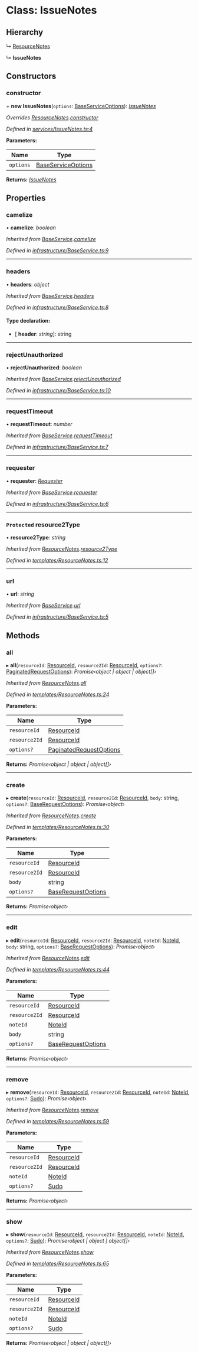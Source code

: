 # Class: IssueNotes

## Hierarchy

  ↳ [ResourceNotes](_templates_resourcenotes_.resourcenotes.md)

  ↳ **IssueNotes**

## Constructors

###  constructor

\+ **new IssueNotes**(`options`: [BaseServiceOptions](../interfaces/_infrastructure_index_.baseserviceoptions.md)): *[IssueNotes](_services_issuenotes_.issuenotes.md)*

*Overrides [ResourceNotes](_templates_resourcenotes_.resourcenotes.md).[constructor](_templates_resourcenotes_.resourcenotes.md#constructor)*

*Defined in [services/IssueNotes.ts:4](https://github.com/arsdehnel/node-gitlab/blob/c2ee9bb/src/services/IssueNotes.ts#L4)*

**Parameters:**

Name | Type |
------ | ------ |
`options` | [BaseServiceOptions](../interfaces/_infrastructure_index_.baseserviceoptions.md) |

**Returns:** *[IssueNotes](_services_issuenotes_.issuenotes.md)*

## Properties

###  camelize

• **camelize**: *boolean*

*Inherited from [BaseService](_infrastructure_baseservice_.baseservice.md).[camelize](_infrastructure_baseservice_.baseservice.md#camelize)*

*Defined in [infrastructure/BaseService.ts:9](https://github.com/arsdehnel/node-gitlab/blob/c2ee9bb/src/infrastructure/BaseService.ts#L9)*

___

###  headers

• **headers**: *object*

*Inherited from [BaseService](_infrastructure_baseservice_.baseservice.md).[headers](_infrastructure_baseservice_.baseservice.md#headers)*

*Defined in [infrastructure/BaseService.ts:8](https://github.com/arsdehnel/node-gitlab/blob/c2ee9bb/src/infrastructure/BaseService.ts#L8)*

#### Type declaration:

* \[ **header**: *string*\]: string

___

###  rejectUnauthorized

• **rejectUnauthorized**: *boolean*

*Inherited from [BaseService](_infrastructure_baseservice_.baseservice.md).[rejectUnauthorized](_infrastructure_baseservice_.baseservice.md#rejectunauthorized)*

*Defined in [infrastructure/BaseService.ts:10](https://github.com/arsdehnel/node-gitlab/blob/c2ee9bb/src/infrastructure/BaseService.ts#L10)*

___

###  requestTimeout

• **requestTimeout**: *number*

*Inherited from [BaseService](_infrastructure_baseservice_.baseservice.md).[requestTimeout](_infrastructure_baseservice_.baseservice.md#requesttimeout)*

*Defined in [infrastructure/BaseService.ts:7](https://github.com/arsdehnel/node-gitlab/blob/c2ee9bb/src/infrastructure/BaseService.ts#L7)*

___

###  requester

• **requester**: *[Requester](../interfaces/_infrastructure_index_.requester.md)*

*Inherited from [BaseService](_infrastructure_baseservice_.baseservice.md).[requester](_infrastructure_baseservice_.baseservice.md#requester)*

*Defined in [infrastructure/BaseService.ts:6](https://github.com/arsdehnel/node-gitlab/blob/c2ee9bb/src/infrastructure/BaseService.ts#L6)*

___

### `Protected` resource2Type

• **resource2Type**: *string*

*Inherited from [ResourceNotes](_templates_resourcenotes_.resourcenotes.md).[resource2Type](_templates_resourcenotes_.resourcenotes.md#protected-resource2type)*

*Defined in [templates/ResourceNotes.ts:12](https://github.com/arsdehnel/node-gitlab/blob/c2ee9bb/src/templates/ResourceNotes.ts#L12)*

___

###  url

• **url**: *string*

*Inherited from [BaseService](_infrastructure_baseservice_.baseservice.md).[url](_infrastructure_baseservice_.baseservice.md#url)*

*Defined in [infrastructure/BaseService.ts:5](https://github.com/arsdehnel/node-gitlab/blob/c2ee9bb/src/infrastructure/BaseService.ts#L5)*

## Methods

###  all

▸ **all**(`resourceId`: [ResourceId](../modules/_services_index_.md#resourceid), `resource2Id`: [ResourceId](../modules/_services_index_.md#resourceid), `options?`: [PaginatedRequestOptions](../interfaces/_infrastructure_index_.paginatedrequestoptions.md)): *Promise‹object | object | object[]›*

*Inherited from [ResourceNotes](_templates_resourcenotes_.resourcenotes.md).[all](_templates_resourcenotes_.resourcenotes.md#all)*

*Defined in [templates/ResourceNotes.ts:24](https://github.com/arsdehnel/node-gitlab/blob/c2ee9bb/src/templates/ResourceNotes.ts#L24)*

**Parameters:**

Name | Type |
------ | ------ |
`resourceId` | [ResourceId](../modules/_services_index_.md#resourceid) |
`resource2Id` | [ResourceId](../modules/_services_index_.md#resourceid) |
`options?` | [PaginatedRequestOptions](../interfaces/_infrastructure_index_.paginatedrequestoptions.md) |

**Returns:** *Promise‹object | object | object[]›*

___

###  create

▸ **create**(`resourceId`: [ResourceId](../modules/_services_index_.md#resourceid), `resource2Id`: [ResourceId](../modules/_services_index_.md#resourceid), `body`: string, `options?`: [BaseRequestOptions](../interfaces/_infrastructure_index_.baserequestoptions.md)): *Promise‹object›*

*Inherited from [ResourceNotes](_templates_resourcenotes_.resourcenotes.md).[create](_templates_resourcenotes_.resourcenotes.md#create)*

*Defined in [templates/ResourceNotes.ts:30](https://github.com/arsdehnel/node-gitlab/blob/c2ee9bb/src/templates/ResourceNotes.ts#L30)*

**Parameters:**

Name | Type |
------ | ------ |
`resourceId` | [ResourceId](../modules/_services_index_.md#resourceid) |
`resource2Id` | [ResourceId](../modules/_services_index_.md#resourceid) |
`body` | string |
`options?` | [BaseRequestOptions](../interfaces/_infrastructure_index_.baserequestoptions.md) |

**Returns:** *Promise‹object›*

___

###  edit

▸ **edit**(`resourceId`: [ResourceId](../modules/_services_index_.md#resourceid), `resource2Id`: [ResourceId](../modules/_services_index_.md#resourceid), `noteId`: [NoteId](../modules/_services_index_.md#noteid), `body`: string, `options?`: [BaseRequestOptions](../interfaces/_infrastructure_index_.baserequestoptions.md)): *Promise‹object›*

*Inherited from [ResourceNotes](_templates_resourcenotes_.resourcenotes.md).[edit](_templates_resourcenotes_.resourcenotes.md#edit)*

*Defined in [templates/ResourceNotes.ts:44](https://github.com/arsdehnel/node-gitlab/blob/c2ee9bb/src/templates/ResourceNotes.ts#L44)*

**Parameters:**

Name | Type |
------ | ------ |
`resourceId` | [ResourceId](../modules/_services_index_.md#resourceid) |
`resource2Id` | [ResourceId](../modules/_services_index_.md#resourceid) |
`noteId` | [NoteId](../modules/_services_index_.md#noteid) |
`body` | string |
`options?` | [BaseRequestOptions](../interfaces/_infrastructure_index_.baserequestoptions.md) |

**Returns:** *Promise‹object›*

___

###  remove

▸ **remove**(`resourceId`: [ResourceId](../modules/_services_index_.md#resourceid), `resource2Id`: [ResourceId](../modules/_services_index_.md#resourceid), `noteId`: [NoteId](../modules/_services_index_.md#noteid), `options?`: [Sudo](../interfaces/_infrastructure_index_.sudo.md)): *Promise‹object›*

*Inherited from [ResourceNotes](_templates_resourcenotes_.resourcenotes.md).[remove](_templates_resourcenotes_.resourcenotes.md#remove)*

*Defined in [templates/ResourceNotes.ts:59](https://github.com/arsdehnel/node-gitlab/blob/c2ee9bb/src/templates/ResourceNotes.ts#L59)*

**Parameters:**

Name | Type |
------ | ------ |
`resourceId` | [ResourceId](../modules/_services_index_.md#resourceid) |
`resource2Id` | [ResourceId](../modules/_services_index_.md#resourceid) |
`noteId` | [NoteId](../modules/_services_index_.md#noteid) |
`options?` | [Sudo](../interfaces/_infrastructure_index_.sudo.md) |

**Returns:** *Promise‹object›*

___

###  show

▸ **show**(`resourceId`: [ResourceId](../modules/_services_index_.md#resourceid), `resource2Id`: [ResourceId](../modules/_services_index_.md#resourceid), `noteId`: [NoteId](../modules/_services_index_.md#noteid), `options?`: [Sudo](../interfaces/_infrastructure_index_.sudo.md)): *Promise‹object | object | object[]›*

*Inherited from [ResourceNotes](_templates_resourcenotes_.resourcenotes.md).[show](_templates_resourcenotes_.resourcenotes.md#show)*

*Defined in [templates/ResourceNotes.ts:65](https://github.com/arsdehnel/node-gitlab/blob/c2ee9bb/src/templates/ResourceNotes.ts#L65)*

**Parameters:**

Name | Type |
------ | ------ |
`resourceId` | [ResourceId](../modules/_services_index_.md#resourceid) |
`resource2Id` | [ResourceId](../modules/_services_index_.md#resourceid) |
`noteId` | [NoteId](../modules/_services_index_.md#noteid) |
`options?` | [Sudo](../interfaces/_infrastructure_index_.sudo.md) |

**Returns:** *Promise‹object | object | object[]›*
